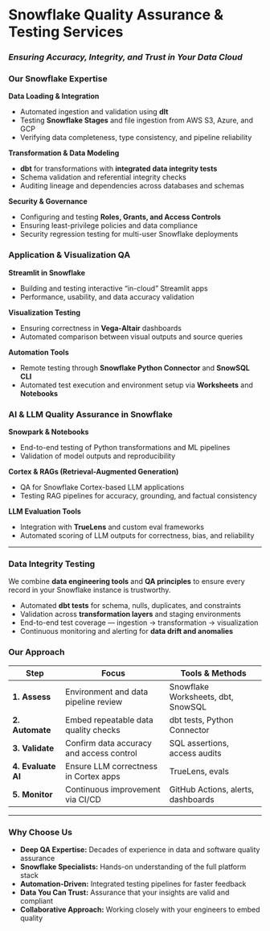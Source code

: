 

# **Snowflake Quality Assurance & Testing Services**

### *Ensuring Accuracy, Integrity, and Trust in Your Data Cloud*


### **Our Snowflake Expertise**

**Data Loading & Integration**

* Automated ingestion and validation using **dlt**
* Testing **Snowflake Stages** and file ingestion from AWS S3, Azure, and GCP
* Verifying data completeness, type consistency, and pipeline reliability

**Transformation & Data Modeling**

* **dbt** for transformations with **integrated data integrity tests**
* Schema validation and referential integrity checks
* Auditing lineage and dependencies across databases and schemas

**Security & Governance**

* Configuring and testing **Roles, Grants, and Access Controls**
* Ensuring least-privilege policies and data compliance
* Security regression testing for multi-user Snowflake deployments


### **Application & Visualization QA**

**Streamlit in Snowflake**

* Building and testing interactive “in-cloud” Streamlit apps
* Performance, usability, and data accuracy validation

**Visualization Testing**

* Ensuring correctness in **Vega-Altair** dashboards
* Automated comparison between visual outputs and source queries

**Automation Tools**

* Remote testing through **Snowflake Python Connector** and **SnowSQL CLI**
* Automated test execution and environment setup via **Worksheets** and **Notebooks**


### **AI & LLM Quality Assurance in Snowflake**

**Snowpark & Notebooks**

* End-to-end testing of Python transformations and ML pipelines
* Validation of model outputs and reproducibility

**Cortex & RAGs (Retrieval-Augmented Generation)**

* QA for Snowflake Cortex-based LLM applications
* Testing RAG pipelines for accuracy, grounding, and factual consistency

**LLM Evaluation Tools**

* Integration with **TrueLens** and custom eval frameworks
* Automated scoring of LLM outputs for correctness, bias, and reliability

---

### **Data Integrity Testing**

We combine **data engineering tools** and **QA principles** to ensure every record in your Snowflake instance is trustworthy.

* Automated **dbt tests** for schema, nulls, duplicates, and constraints
* Validation across **transformation layers** and staging environments
* End-to-end test coverage — ingestion → transformation → visualization
* Continuous monitoring and alerting for **data drift and anomalies**


### **Our Approach**

| Step               | Focus                                    | Tools & Methods                    |
| ------------------ | ---------------------------------------- | ---------------------------------- |
| **1. Assess**      | Environment and data pipeline review     | Snowflake Worksheets, dbt, SnowSQL |
| **2. Automate**    | Embed repeatable data quality checks     | dbt tests, Python Connector        |
| **3. Validate**    | Confirm data accuracy and access control | SQL assertions, access audits      |
| **4. Evaluate AI** | Ensure LLM correctness in Cortex apps    | TrueLens, evals                    |
| **5. Monitor**     | Continuous improvement via CI/CD         | GitHub Actions, alerts, dashboards |

---

### **Why Choose Us**

*  **Deep QA Expertise:** Decades of experience in data and software quality assurance
*  **Snowflake Specialists:** Hands-on understanding of the full platform stack
*  **Automation-Driven:** Integrated testing pipelines for faster feedback
*  **Data You Can Trust:** Assurance that your insights are valid and compliant
*  **Collaborative Approach:** Working closely with your engineers to embed quality

